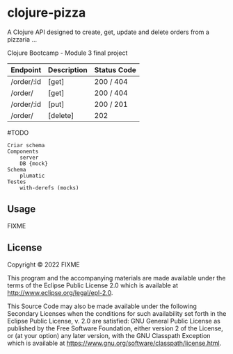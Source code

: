 # clojure-pizza

A Clojure API designed to create, get, update and delete orders from a pizzaria ... 


Clojure Bootcamp - Module 3 final project

| Endpoint    | Description | Status Code | 
| ----------- | ----------- |-----------  | 
| /order/:id  | [get]       | 200 / 404   | 
| /order/     | [get]       | 200 / 404   |
| /order/:id  | [put]       | 200 / 201   |
| /order/     | [delete]    | 202         |

#TODO 
```
Criar schema
Components
    server
    DB {mock} 
Schema
    plumatic
Testes
    with-derefs (mocks)    
```
    
## Usage

FIXME

## License

Copyright © 2022 FIXME

This program and the accompanying materials are made available under the
terms of the Eclipse Public License 2.0 which is available at
http://www.eclipse.org/legal/epl-2.0.

This Source Code may also be made available under the following Secondary
Licenses when the conditions for such availability set forth in the Eclipse
Public License, v. 2.0 are satisfied: GNU General Public License as published by
the Free Software Foundation, either version 2 of the License, or (at your
option) any later version, with the GNU Classpath Exception which is available
at https://www.gnu.org/software/classpath/license.html.
